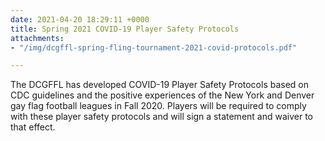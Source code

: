 ```yaml
---
date: 2021-04-20 18:29:11 +0000
title: Spring 2021 COVID-19 Player Safety Protocols
attachments:
- "/img/dcgffl-spring-fling-tournament-2021-covid-protocols.pdf"

---
```

The DCGFFL has developed COVID-19 Player Safety Protocols based on CDC guidelines and the positive experiences of the New York and Denver gay flag football leagues in Fall 2020. Players will be required to comply with these player safety protocols and will sign a statement and waiver to that effect.